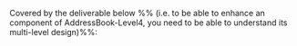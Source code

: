 <div id="multilevelDesign_what">

Covered by the deliverable below %%&nbsp;(i.e. to be able to enhance an component of AddressBook-Level4, you need to be able to understand its multi-level design)%%:

<include src="../../admin/project-v11.md#product" name="%%Admin {{ icon_embedding }} v1.0 → Product%%" dynamic/>

</div>
